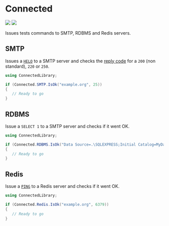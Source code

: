 # Connected

[![][build-img]][build]
[![][nuget-img]][nuget]

Issues tests commands to SMTP, RDBMS and Redis servers.

[build]:     https://ci.appveyor.com/project/TallesL/Connected
[build-img]: https://ci.appveyor.com/api/projects/status/github/tallesl/Connected?svg=true
[nuget]:     http://badge.fury.io/nu/Connected
[nuget-img]: https://badge.fury.io/nu/Connected.svg

## SMTP

Issues a [`HELO`] to a SMTP server and checks the [reply code] for a `200` (non standard), `220` or `250`.

[`HELO`]:     https://tools.ietf.org/html/rfc5321#section-3.2
[reply code]: https://tools.ietf.org/html/rfc5321#section-4.2.3

```cs
using ConnectedLibrary;

if (Connected.SMTP.IsOk("example.org", 25))
{
   // Ready to go
}
```

## RDBMS

Issue a `SELECT 1` to a SMTP server and checks if it went OK.

```cs
using ConnectedLibrary;

if (Connected.RDBMS.IsOk("Data Source=.\SQLEXPRESS;Initial Catalog=MyDatabase;Integrated Security=true"))
{
   // Ready to go
}
```

## Redis

Issue a [`PING`] to a Redis server and checks if it went OK.

```cs
using ConnectedLibrary;

if (Connected.Redis.IsOk("example.org", 6379))
{
   // Ready to go
}
```

[`PING`]: http://redis.io/commands/ping